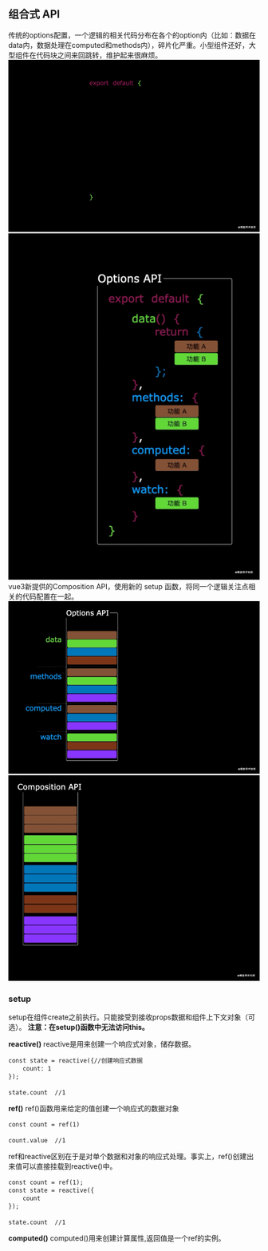 组合式 API
---
传统的options配置，一个逻辑的相关代码分布在各个的option内（比如：数据在data内，数据处理在computed和methods内），碎片化严重。小型组件还好，大型组件在代码块之间来回跳转，维护起来很麻烦。
![](./相关文件/26.1.image)
![](./相关文件/26.2.image)
vue3新提供的Composition API，使用新的 setup 函数，将同一个逻辑关注点相关的代码配置在一起。
![](./相关文件/26.3.image)
![](./相关文件/26.4.image)

###  setup
setup在组件create之前执行。只能接受到接收props数据和组件上下文对象（可选）。
**注意：在setup()函数中无法访问this。**

**reactive()**
reactive是用来创建一个响应式对象，储存数据。
```
const state = reactive({//创建响应式数据
    count: 1
});

state.count  //1
```

**ref()**
ref()函数用来给定的值创建一个响应式的数据对象
```
const count = ref(1)

count.value  //1
```
ref和reactive区别在于是对单个数据和对象的响应式处理。事实上，ref()创建出来值可以直接挂载到reactive()中。
```
const count = ref(1);
const state = reactive({
    count
});

state.count  //1
```

**computed()**
computed()用来创建计算属性,返回值是一个ref的实例。